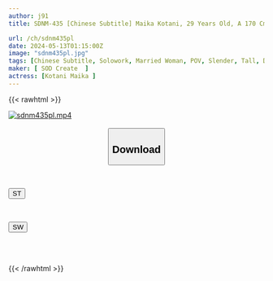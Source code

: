 ```yaml
---
author: j91
title: SDNM-435 [Chinese Subtitle] Maika Kotani, 29 Years Old, A 170 Cm Tall Beautiful Wife With Exquisite Proportions And An Overwhelming Sense Of Curiosity About Sex.Chapter 2, On Her First Date With A Man Other Than Her Husband In A Long Time, Her Heart Flutters As She Remembers Her Single Days.Intense Affair In A Space Just The Two Of Them.Gonzo The Sensitive Body Repeatedly Cums

url: /ch/sdnm435pl
date: 2024-05-13T01:15:00Z
image: "sdnm435pl.jpg"
tags: [Chinese Subtitle, Solowork, Married Woman, POV, Slender, Tall, Date	]
maker: [ SOD Create  ]
actress: [Kotani Maika ]
---
```



{{< rawhtml >}}

<div class="video" data-videoid="16bZRe4Ay3S07x">
    <a href="javascript:;">
        <img src="/ch/sdnm435pl/sdnm435pl.jpg" width="WIDTH" height="HEIGHT" alt="sdnm435pl.mp4" loading="lazy">
    </a>
</div>

<script type="text/javascript" src="https://j91.asia/asset/on-demand-st.js"></script>

<br>
  <link rel="stylesheet" href="https://j91.asia/asset/bs5.css">
  
  <center>
  <button class="btn btn-primary" type="button" data-bs-toggle="collapse" data-bs-target=".multi-collapse" aria-expanded="false" aria-controls="multiCollapseExample1 multiCollapseExample2"><h2>Download</h2></button></center>
</p>
<div class="row">
  <div class="col">
    <div class="collapse multi-collapse" id="multiCollapseExample1">
      <div class="card card-body">
	      	      <br>
<div class="buttons">  
<p><a href="/ch/sdnm435pl/st.html" target="_blank"><button class="btn-hover color-3"><i class="fa fa-download"></i> ST</button></a></p></div>
    </div>
  </div>
</div>
  <div class="col">
    <div class="collapse multi-collapse" id="multiCollapseExample2">
      <div class="card card-body">
	      <br>
<div class="buttons">
<p><a href="/ch/sdnm435pl/sw.html" target="_blank"><button class="btn-hover color-2"><i class="fa fa-download"></i> SW</button></a></p></div>
<br><br>
      </div>
    </div>
  </div>
</div>

{{< /rawhtml >}}